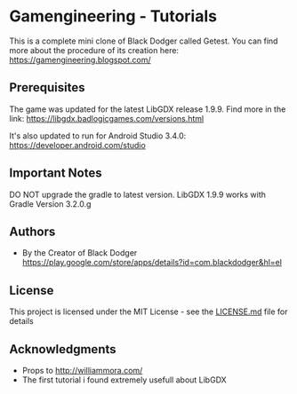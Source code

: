 
# Gamengineering - Tutorials

This is a complete mini clone of Black Dodger called Getest. You can find more about the procedure of its creation here:
https://gamengineering.blogspot.com/

## Prerequisites

The game was updated for the latest LibGDX release 1.9.9. Find more in the link:
https://libgdx.badlogicgames.com/versions.html

It's also updated to run for Android Studio 3.4.0:
https://developer.android.com/studio


## Important Notes

DO NOT upgrade the gradle to latest version. LibGDX 1.9.9 works with Gradle Version 3.2.0.g


## Authors

* By the Creator of Black Dodger
https://play.google.com/store/apps/details?id=com.blackdodger&hl=el


## License

This project is licensed under the MIT License - see the [LICENSE.md](LICENSE.md) file for details


## Acknowledgments

* Props to http://williammora.com/
* The first tutorial i found extremely usefull about LibGDX
